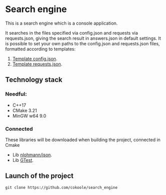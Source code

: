 # Search engine

This is a search engine which is a console application.

It searches in the files specified via config.json and requests via requests.json,
giving the search result in answers.json in default settings. It is possible to
set your own paths to the config.json and requests.json files, formatted according
to templates:
1) [Template config.json](https://github.com/cokoole/search_engine/blob/main/config.json).
2) [Template requests.json](https://github.com/cokoole/search_engine/blob/main/requests.json).

## Technology stack

### Needful:

* C++17
* CMake 3.21
* MinGW w64 9.0

### Connected
These libraries will be downloaded when building the project, connected in Cmake

* Lib [nlohmann/json](https://github.com/nlohmann/json).
* Lib [GTest](https://github.com/google/googletest).

## Launch of the project

```
git clone https://github.com/cokoole/search_engine
```
